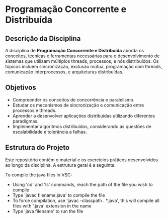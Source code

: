 # Programação Concorrente e Distribuída

## Descrição da Disciplina

A disciplina de **Programação Concorrente e Distribuída** aborda os conceitos, técnicas e ferramentas necessárias para o desenvolvimento de sistemas que utilizam múltiplos threads, processos, e nós distribuídos. Os tópicos incluem sincronização, exclusão mútua, programação com threads, comunicação interprocessos, e arquiteturas distribuídas.

## Objetivos

- Compreender os conceitos de concorrência e paralelismo.
- Estudar os mecanismos de sincronização e comunicação entre processos e threads.
- Aprender a desenvolver aplicações distribuídas utilizando diferentes paradigmas.
- Implementar algoritmos distribuídos, considerando as questões de escalabilidade e tolerância a falhas.

## Estrutura do Projeto

Este repositório contém o material e os exercícios práticos desenvolvidos ao longo da disciplina. A estrutura geral é a seguinte:

To compile the java files in VSC:

- Using 'cd' and 'ls' commands, reach the path of the file you wish to compile
- Type 'javac filename.java' to compile the file
- To force compilation, use 'javac -classpath . \*.java', this will compile all files with '.java' extension in the name
- Type 'java filename' to run the file

